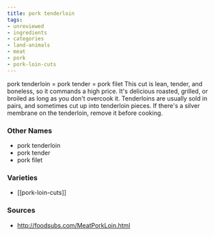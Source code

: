 ```yaml
---
title: pork tenderloin
tags:
- unreviewed
- ingredients
- categories
- land-animals
- meat
- pork
- pork-loin-cuts
---
```

pork tenderloin = pork tender = pork filet This cut is lean, tender, and boneless, so it commands a high price. It's delicious roasted, grilled, or broiled as long as you don't overcook it. Tenderloins are usually sold in pairs, and sometimes cut up into tenderloin pieces. If there's a silver membrane on the tenderloin, remove it before cooking.

### Other Names

* pork tenderloin
* pork tender
* pork filet

### Varieties

* [[pork-loin-cuts]]

### Sources
* http://foodsubs.com/MeatPorkLoin.html
